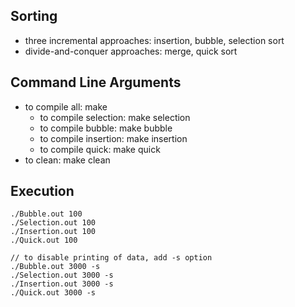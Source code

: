 ## Sorting

* three incremental approaches: insertion, bubble, selection sort
* divide-and-conquer approaches: merge, quick sort

## Command Line Arguments

* to compile all: make
	* to compile selection: make selection
	* to compile bubble: make bubble
	* to compile insertion: make insertion
	* to compile quick: make quick
* to clean: make clean

## Execution
```
./Bubble.out 100
./Selection.out 100
./Insertion.out 100
./Quick.out 100

// to disable printing of data, add -s option
./Bubble.out 3000 -s
./Selection.out 3000 -s
./Insertion.out 3000 -s
./Quick.out 3000 -s
```

